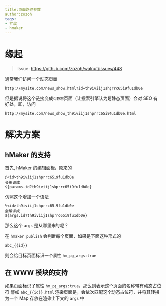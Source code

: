 ```yaml
---
title:页面路径参数
author:zozoh
tags:
- 扩展
- hmaker
---
```


# 缘起

> Issue: https://github.com/zozoh/walnut/issues/448

通常我们访问一个动态页面

```
http://mysite.com/news_show.html?id=th9iviij1shprrc65i9fu1db0e
```

但是据说将这个链接变成`伪静态`页面（让搜索引擎认为是静态页面）会对 SEO 有好处，即，访问

```
http://mysite.com/news_show_th9iviij1shprrc65i9fu1db0e.html
```

# 解决方案

## hMaker 的支持

首先, hMaker 的编辑面板，原来的

```
@<id>th9iviij1shprrc65i9fu1db0e
会编译成
${params.id?th9iviij1shprrc65i9fu1db0e}
```

仿照这个增加一个语法

```
%<id>th9iviij1shprrc65i9fu1db0e
会编译成
${args.id?th9iviij1shprrc65i9fu1db0e}
```

那么这个 `args` 是从哪里来的呢？

在 `hmaker publish` 会判断每个页面，如果是下面这种形式的

```
abc_{{id}}
```

则会给目标页面标识一个属性 `hm_pg_args:true`

## 在 WWW 模块的支持

如果页面标识了属性 `hm_pg_args:true`，那么则表示这个页面的名称带有动态占位符
譬如 `abc_{{id}}.html`
渲染页面是，会依次匹配这个动态占位符，并将其转换为一个 Map
存放在渲染上下文的 `args` 中












